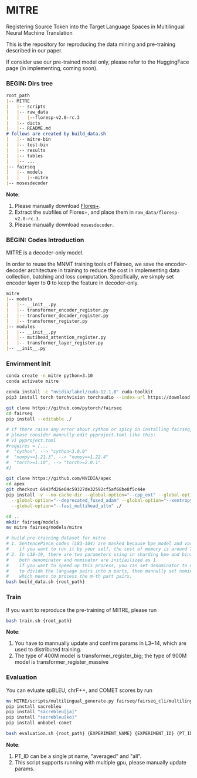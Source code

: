 # MITRE

Registering Source Token into the Target Language Spaces in Multilingual Neural Machine Translation

This is the repository for reproducing the data mining and pre-training described in our paper.

If consider use our pre-trained model only, please refer to the HuggingFace page (in implementing, coming soon). 

### BEGIN: Dirs tree

```markdown
root_path
|-- MITRE
|   |-- scripts
|   |-- raw_data
|   |   |--floresp-v2.0-rc.3
|   |-- dicts
|   |-- README.md
# follows are created by build_data.sh
|   |-- mitre-bin
|   |-- test-bin
|   |-- results
|   |-- tables
|   |-- ...
|-- fairseq
|   |-- models
|   |   |--mitre
|-- mosesdecoder
```

**Note**:  
1. Please manually download [Flores+](https://github.com/openlanguagedata/flores/tags/v2.0-rc.3). 
2. Extract the subfiles of Flores+, and place them in `raw_data/floresp-v2.0-rc.3`.
3. Please manually download `mosesdecoder`.

### BEGIN: Codes Introduction

MITRE is a decoder-only model.

In order to reuse the MNMT training tools of Fairseq, 
we save the encoder-decoder architecture in training to reduce the cost in implementing data collection, batching and loss computation.
Specifically, we simply set encoder layer to **0** to keep the feature in decoder-only.

```markdown
mitre
|-- models
|   |-- __init__.py
|   |-- transformer_encoder_register.py
|   |-- transformer_decoder_register.py
|   |-- transformer_register.py
|-- modules
|   |-- __init__.py
|   |-- mutihead_attention_register.py
|   |-- transformer_layer_register.py
|-- __init__.py
```

### Envirnment Init

```bash
conda create -n mitre python=3.10
conda activate mitre

conda install -c "nvidia/label/cuda-12.1.0" cuda-toolkit
pip3 install torch torchvision torchaudio --index-url https://download.pytorch.org/whl/cu121

git clone https://github.com/pytorch/fairseq
cd fairseq
pip install --editable ./

# if there raise any error about cython or spicy in installing fairseq, 
# please consider mannully edit pyproject.toml like this:
# vi pyproject.toml
#requires = [...
#  "cython", --> "cython<3.0.0"
#  "numpy>=1.21.3", --> "numpy==1.22.4"
#  "torch>=1.10", --> "torch>=2.0.1"
#]

git clone https://github.com/NVIDIA/apex
cd apex
git checkout 6943fd26e04c59327de32592cf5af68be8f5c44e
pip install -v --no-cache-dir --global-option="--cpp_ext" --global-option="--cuda_ext" \
  --global-option="--deprecated_fused_adam" --global-option="--xentropy" \
  --global-option="--fast_multihead_attn" ./

cd ..
mkdir fairseq/models
mv mitre fairseq/models/mitre

# build pre-training dataset for mitre
# 1. SentencePiece codes (L83-104) are masked because bpe model and vocab are provided.
#    if you want to run it by your self, the cost of memory is around 700G
# 2. In L18-19, there are two parameters using in sharding bpe and binarizing data
#    both denominator and nominator are initiailized as 1
#    if you want to speed up this process, you can set denominator to n
#    to divide the language pairs into n parts, then mannully set nominator to m,
#    which means to process the m-th part pairs.
bash build_data.sh {root_path}
```

### Train

If you want to reproduce the pre-training of MITRE, please run
```bash
bash train.sh {root_path}
```
**Note**:  
1. You have to mannually update and confirm params in L3~14, which are used to distributed training.  
2. The type of 400M model is transformer_register_big; the type of 900M model is transformer_register_massive


### Evaluation

You can evluate spBLEU, chrF++, and COMET scores by run
```bash
mv MITRE/scripts/multilingual_generate.py fairseq/fairseq_cli/multilingual_generate.py
pip install sacrebleu
pip install "sacrebleu[ja]"
pip install "sacrebleu[ko]"
pip install unbabel-comet

bash evaluation.sh {root_path} {EXPERIMENT_NAME} {EXPERIMENT_ID} {PT_ID}
```
**Note**:  
1. PT_ID can be a single pt name, "averaged" and "all".
2. This script supports running with multiple gpu, please manually update params.

